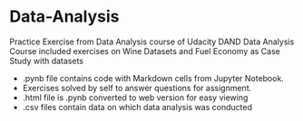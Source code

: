 # Data-Analysis
Practice Exercise from Data Analysis course of Udacity DAND
Data Analysis Course included exercises on Wine Datasets and Fuel Economy as Case Study with datasets

- .pynb file contains code with Markdown cells from Jupyter Notebook.
- Exercises solved by self to answer questions for assignment.
- .html file is .pynb converted to web version for easy viewing
- .csv files contain data on which data analysis was conducted
